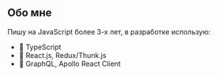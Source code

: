 
## Обо мне
Пишу на JavaScript более 3-х лет, в разработке использую:
- 🧵 TypeScript
- 💪 React.js, Redux/Thunk.js
- 👾 GraphQL, Apollo React Client

<!--
**borshblack/borshblack** is a ✨ _special_ ✨ repository because its `README.md` (this file) appears on your GitHub profile.

Here are some ideas to get you started:

- 🔭 I’m currently working on ...
- 🌱 I’m currently learning ...
- 👯 I’m looking to collaborate on ...
- 🤔 I’m looking for help with ...
- 💬 Ask me about ...
- 📫 How to reach me: ...
- 😄 Pronouns: ...
- ⚡ Fun fact: ...
-->

